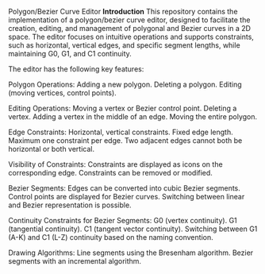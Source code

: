 Polygon/Bezier Curve Editor 
**Introduction**
This repository contains the implementation of a polygon/bezier curve editor, designed to facilitate the creation, editing, and management of polygonal and Bezier curves in a 2D space. The editor focuses on intuitive operations and supports constraints, such as horizontal, vertical edges, and specific segment lengths, while maintaining G0, G1, and C1 continuity.

The editor has the following key features:

Polygon Operations:
Adding a new polygon.
Deleting a polygon.
Editing (moving vertices, control points).

Editing Operations:
Moving a vertex or Bezier control point.
Deleting a vertex.
Adding a vertex in the middle of an edge.
Moving the entire polygon.

Edge Constraints:
Horizontal, vertical constraints.
Fixed edge length.
Maximum one constraint per edge.
Two adjacent edges cannot both be horizontal or both vertical.

Visibility of Constraints:
Constraints are displayed as icons on the corresponding edge.
Constraints can be removed or modified.

Bezier Segments:
Edges can be converted into cubic Bezier segments.
Control points are displayed for Bezier curves.
Switching between linear and Bezier representation is possible.

Continuity Constraints for Bezier Segments:
G0 (vertex continuity).
G1 (tangential continuity).
C1 (tangent vector continuity).
Switching between G1 (A-K) and C1 (L-Z) continuity based on the naming convention.

Drawing Algorithms:
Line segments using the Bresenham algorithm.
Bezier segments with an incremental algorithm.
